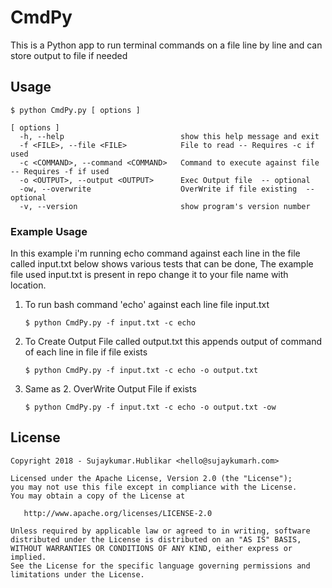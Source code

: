 # CmdPy

This is a Python app to run terminal commands on a file line by line and can store output to file if needed

## Usage
	$ python CmdPy.py [ options ] 
	
	[ options ]
      -h, --help                          show this help message and exit
	  -f <FILE>, --file <FILE>            File to read -- Requires -c if used
	  -c <COMMAND>, --command <COMMAND>   Command to execute against file -- Requires -f if used
	  -o <OUTPUT>, --output <OUTPUT>      Exec Output file  -- optional
	  -ow, --overwrite                    OverWrite if file existing  -- optional
	  -v, --version                       show program's version number
 
 ### Example Usage
 
 In this example i'm running echo command against each line in the file called input.txt below shows various tests that can be done,
 The example file used input.txt is present in repo change it to your file name with location.
 
 1. To run bash command 'echo' against each line file input.txt
 
        $ python CmdPy.py -f input.txt -c echo
    
 2. To Create Output File called output.txt this appends output of command of each line in file if file exists
 
        $ python CmdPy.py -f input.txt -c echo -o output.txt
    
 3. Same as 2. OverWrite Output File  if exists
 
        $ python CmdPy.py -f input.txt -c echo -o output.txt -ow
        
        
        
 ## License

    Copyright 2018 - Sujaykumar.Hublikar <hello@sujaykumarh.com>

    Licensed under the Apache License, Version 2.0 (the "License");
    you may not use this file except in compliance with the License.
    You may obtain a copy of the License at

       http://www.apache.org/licenses/LICENSE-2.0

    Unless required by applicable law or agreed to in writing, software
    distributed under the License is distributed on an "AS IS" BASIS,
    WITHOUT WARRANTIES OR CONDITIONS OF ANY KIND, either express or implied.
    See the License for the specific language governing permissions and
    limitations under the License.
